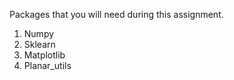 Packages that you will need during this assignment.

1. Numpy
2. Sklearn
3. Matplotlib
4. Planar_utils
